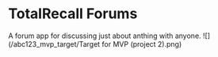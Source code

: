 # TotalRecall Forums
A forum app for discussing just about anthing with anyone.
![](/abc123_mvp_target/Target for MVP (project 2).png)